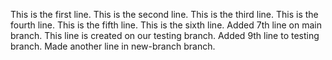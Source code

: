 This is the first line.
This is the second line.
This is the third line.
This is the fourth line.
This is the fifth line.
This is the sixth line.
Added 7th line on main branch.
This line is created on our testing branch.
Added 9th line to testing branch.
Made another line in new-branch branch.